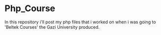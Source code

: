 # Php_Course
In this repository i'll post my php files that i worked on when i was going to 'Beltek Courses' the Gazi University produced.
